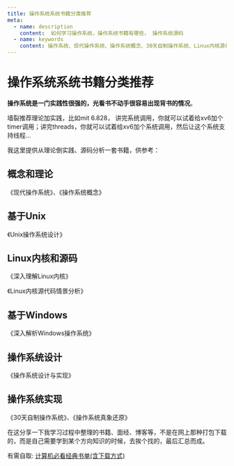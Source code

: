 ```yaml
---
title: 操作系统系统书籍分类推荐
meta:
  - name: description
    content:  如何学习操作系统，操作系统书籍有哪些， 操作系统源码
  - name: keywords
    content: 操作系统、现代操作系统、操作系统概念、30天自制操作系统、Linux内核源代码分析
---
```


# 操作系统系统书籍分类推荐

**操作系统是一门实践性很强的，光看书不动手很容易出现背书的情况**。

墙裂推荐理论加实践，比如mit 6.828， 讲完系统调用，你就可以试着给xv6加个timer调用；讲完threads，你就可以试着给xv6加个系统调用，然后让这个系统支持线程...

我这里提供从理论倒实践、源码分析一套书籍，供参考：

## 概念和理论

《现代操作系统》、《操作系统概念》

## 基于Unix

《Unix操作系统设计》

## Linux内核和源码

《深入理解Linux内核》

《Linux内核源代码情景分析》

## 基于Windows

《深入解析Windows操作系统》

## 操作系统设计

《操作系统设计与实现》

## 操作系统实现
《30天自制操作系统》、《操作系统真象还原》

在这分享一下我学习过程中整理的书籍、面经、博客等，不是在网上那种打包下载的，而是自己需要学到某个方向知识的时候，去挨个找的，最后汇总而成。

有需自取: [计算机必看经典书单(含下载方式)](/resource/pdf.html)